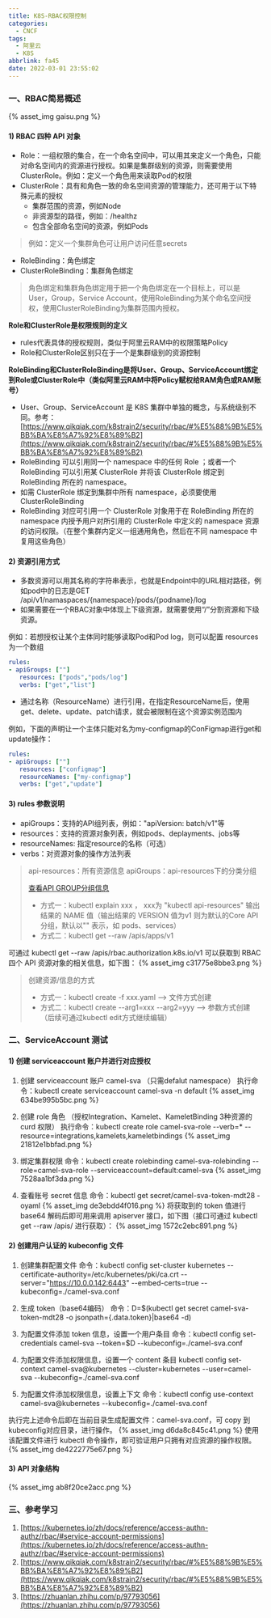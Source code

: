 ```yaml
---
title: K8S-RBAC权限控制
categories:
  - CNCF
tags:
  - 阿里云
  - K8S
abbrlink: fa45
date: 2022-03-01 23:55:02
---
```

### 一、RBAC简易概述
{% asset_img gaisu.png %}
#### 1) RBAC 四种 API 对象

- Role：一组权限的集合，在一个命名空间中，可以用其来定义一个角色，只能对命名空间内的资源进行授权。如果是集群级别的资源，则需要使用ClusterRole。例如：定义一个角色用来读取Pod的权限
- ClusterRole：具有和角色一致的命名空间资源的管理能力，还可用于以下特殊元素的授权
   - 集群范围的资源，例如Node
   - 非资源型的路径，例如：/healthz
   - 包含全部命名空间的资源，例如Pods
> 例如：定义一个集群角色可让用户访问任意secrets
- RoleBinding：角色绑定
- ClusterRoleBinding：集群角色绑定
> 角色绑定和集群角色绑定用于把一个角色绑定在一个目标上，可以是User，Group，Service Account，使用RoleBinding为某个命名空间授权，使用ClusterRoleBinding为集群范围内授权。


**Role和ClusterRole是权限规则的定义**
- rules代表具体的授权规则，类似于阿里云RAM中的权限策略Policy
- Role和ClusterRole区别只在于一个是集群级别的资源控制

<!--more-->

**RoleBinding和ClusterRoleBinding是将User、Group、ServiceAccount绑定到Role或ClusterRole中（类似阿里云RAM中将Policy赋权给RAM角色或RAM账号）**
- User、Group、ServiceAccount 是 K8S 集群中单独的概念，与系统级别不同。参考：[https://www.qikqiak.com/k8strain2/security/rbac/#%E5%88%9B%E5%BB%BA%E8%A7%92%E8%89%B2](https://www.qikqiak.com/k8strain2/security/rbac/#%E5%88%9B%E5%BB%BA%E8%A7%92%E8%89%B2)
- RoleBinding 可以引用同一个 namespace 中的任何 Role ；或者一个 RoleBinding 可以引用某 ClusterRole 并将该 ClusterRole 绑定到 RoleBinding 所在的 namespace。
- 如需 ClusterRole 绑定到集群中所有 namespace，必须要使用 ClusterRoleBinding
- RoleBinding 对应可引用一个 ClusterRole 对象用于在 RoleBinding 所在的 namespace 内授予用户对所引用的 ClusterRole 中定义的 namespace 资源的访问权限。（在整个集群内定义一组通用角色，然后在不同 namespace 中复用这些角色）

#### 2) 资源引用方式

- 多数资源可以用其名称的字符串表示，也就是Endpoint中的URL相对路径，例如pod中的日志是GET /api/v1/namaspaces/{namespace}/pods/{podname}/log
- 如果需要在一个RBAC对象中体现上下级资源，就需要使用“/”分割资源和下级资源。

例如：若想授权让某个主体同时能够读取Pod和Pod log，则可以配置 resources为一个数组
```yaml
rules:
- apiGroups: [""]
   resources: ["pods","pods/log"]
   verbs: ["get","list"]
```

- 通过名称（ResourceName）进行引用，在指定ResourceName后，使用get、delete、update、patch请求，就会被限制在这个资源实例范围内

例如，下面的声明让一个主体只能对名为my-configmap的ConFigmap进行get和update操作：
```yaml
rules:
- apiGroups: [""]
   resources: ["configmap"]
   resourceNames: ["my-configmap"]
   verbs: ["get","update"]
```


#### 3) rules 参数说明
+ apiGroups：支持的API组列表，例如："apiVersion: batch/v1"等
+ resources：支持的资源对象列表，例如pods、deplayments、jobs等
+ resourceNames: 指定resource的名称（可选）
+ verbs：对资源对象的操作方法列表
> api-resources：所有资源信息
> apiGroups：api-resources下的分类分组
>
> [查看API GROUP分组信息](https://kubernetes.io/docs/reference/generated/kubernetes-api/v1.23/#-strong-api-groups-strong-)
> - 方式一：kubectl explain xxx ， xxx为 "kubectl api-resources" 输出结果的 NAME 值（输出结果的 VERSION 值为v1 则为默认的Core API 分组，默认以"" 表示，如 pods、services）
> - 方式二：kubectl get --raw /apis/apps/v1
> 

可通过 kubectl get --raw /apis/rbac.authorization.k8s.io/v1 可以获取到 RBAC 四个 API 资源对象的相关信息，如下图：
{% asset_img c31775e8bbe3.png %}

> 创建资源/信息的方式
> - 方式一：kubectl create -f xxx.yaml       -->   文件方式创建
> - 方式二：kubectl create --arg1=xxx --arg2=yyy     -->  参数方式创建（后续可通过kubectl edit方式继续编辑）


### 二、ServiceAccount 测试
#### 1) 创建 serviceaccount 账户并进行对应授权
1. 创建 serviceaccount 账户 camel-sva （只需defalut namespace）
执行命令：kubectl create serviceaccount camel-sva -n default
{% asset_img 634be995b5bc.png %}

2. 创建 role 角色 （授权Integration、Kamelet、KameletBinding 3种资源的 curd 权限）
执行命令：kubectl create role camel-sva-role --verb=\* --resource=integrations,kamelets,kameletbindings 
{% asset_img 21812e1bbfad.png %}

3. 绑定集群权限
命令：kubectl create rolebinding camel-sva-rolebinding --role=camel-sva-role --serviceaccount=default:camel-sva
{% asset_img 7528aa1bf3da.png %}

4. 查看账号 secret 信息
命令：kubectl get secret/camel-sva-token-mdt28 -oyaml
{% asset_img de3ebdd4f016.png %}
将获取到的 token 值进行 base64 解码后即可用来调用 apiserver 接口，如下图（接口可通过 kubectl get --raw /apis/ 进行获取）：
{% asset_img 1572c2ebc891.png %}

#### 2) 创建用户认证的 kubeconfig 文件
1. 创建集群配置文件
命令：kubectl config set-cluster kubernetes --certificate-authority=/etc/kubernetes/pki/ca.crt --server="https://10.0.0.142:6443" --embed-certs=true --kubeconfig=./camel-sva.conf

2. 生成 token（base64编码）
命令：D=$(kubectl get secret camel-sva-token-mdt28 -o jsonpath={.data.token}|base64 -d)

3. 为配置文件添加 token 信息，设置一个用户条目
命令：kubectl config set-credentials camel-sva --token=$D --kubeconfig=./camel-sva.conf

4. 为配置文件添加权限信息，设置一个 content 条目
kubectl config set-context camel-sva@kubernetes --cluster=kubernetes --user=camel-sva --kubeconfig=./camel-sva.conf

5. 为配置文件添加权限信息，设置上下文
命令：kubectl config use-context camel-sva@kubernetes --kubeconfig=./camel-sva.conf

执行完上述命令后即在当前目录生成配置文件：camel-sva.conf，可 copy 到 kubeconfig对应目录，进行操作。
{% asset_img d6da8c845c41.png %}
使用该配置文件进行 kubectl 命令操作，即可验证用户只拥有对应资源的操作权限。
{% asset_img de4222775e67.png %}

#### 3) API 对象结构
{% asset_img ab8f20ce2acc.png %}


### 三、参考学习
1. [https://kubernetes.io/zh/docs/reference/access-authn-authz/rbac/#service-account-permissions](https://kubernetes.io/zh/docs/reference/access-authn-authz/rbac/#service-account-permissions)
2. [https://www.qikqiak.com/k8strain2/security/rbac/#%E5%88%9B%E5%BB%BA%E8%A7%92%E8%89%B2](https://www.qikqiak.com/k8strain2/security/rbac/#%E5%88%9B%E5%BB%BA%E8%A7%92%E8%89%B2)
3. [https://zhuanlan.zhihu.com/p/97793056](https://zhuanlan.zhihu.com/p/97793056)
